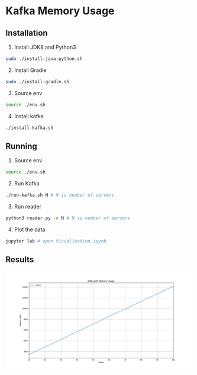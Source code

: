 # Kafka Memory Usage

## Installation

1. Install JDK8 and Python3

```bash
sudo ./install-java-python.sh
```

2. Install Gradle

```bash
sudo ./install-gradle.sh
```

3. Source env

```bash
source ./env.sh
```

4. Install kafka

```bash
./install-kafka.sh
```

## Running

1. Source env

```bash
source ./env.sh
```

2. Run Kafka

```bash
./run-kafka.sh N # N is number of servers
```

3. Run reader

```bash
python3 reader.py -n N # N is number of servers
```

4. Plot the data

```bash
jupyter lab # open Visualization.ipynb
```

## Results

![kafka-mem-usage](plot.png)
